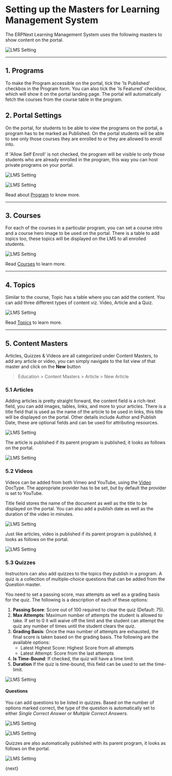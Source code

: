# Setting up the Masters for Learning Management System

The ERPNext Learning Management System uses the following masters to show content on the portal.

![LMS Setting](/docs/v12/assets/img/education/education-lms-masters.png)

---

## 1. Programs
To make the Program accessible on the portal, tick the 'Is Published' checkbox in the Program form. You can also tick the 'Is Featured' checkbox, which will show it on the portal landing page. The portal will automatically fetch the courses from the course table in the program.

## 2. Portal Settings
On the portal, for students to be able to view the programs on the portal, a program has to be marked as Published. On the portal students will be able to see only those courses they are enrolled to or they are allowed to enroll into.

If 'Allow Self Enroll' is not checked, the program will be visible to only those students who are already enrolled in the program, this way you can host private programs on your portal.

![LMS Setting](/docs/v12/assets/img/education/education-lms-settings-1.png)

![LMS Setting](/docs/v12/assets/img/education/education-lms-3.png)

Read about [Program](/docs/user/manual/en/education/program) to know more.

---

## 3. Courses

For each of the courses in a particular program, you can set a course intro and a course hero image to be used on the portal. There is a table to add topics too, these topics will be displayed on the LMS to all enrolled students.

![LMS Setting](/docs/v12/assets/img/education/education-lms-4.png)

Read [Courses](/docs/user/manual/en/education/course) to learn more.

---

## 4. Topics
Similar to the course, Topic has a table where you can add the content. You can add three different types of content viz. Video, Article and a Quiz.

![LMS Setting](/docs/v12/assets/img/education/education-lms-13.png)

Read [Topics](/docs/user/manual/en/education/topic) to learn more.

---

## 5. Content Masters
Articles, Quizzes & Videos are all categorized under Content Masters, to add any article or video, you can simply navigate to the list view of that master and click on the **New** button

> Education > Content Masters > Article > New Article

### 5.1 Articles
Adding articles is pretty straight forward, the content field is a rich-text field, you can add images, tables, links, and more to your articles. There is a title field that is used as the name of the article to be used in links, this title will be displayed on the portal.
Other details include Author and Publish Date, these are optional fields and can be used for attributing resources.

![LMS Setting](/docs/v12/assets/img/education/education-lms-8.png)

The article is published if its parent program is published, it looks as follows on the portal.

![LMS Setting](/docs/v12/assets/img/education/education-lms-settings-8.png)

### 5.2 Videos

Videos can be added from both Vimeo and YouTube, using the [Video](/docs/user/manual/en/using-erpnext/video) DocType. The appropriate provider has to be set, but by default the provider is set to YouTube.

Title field stores the name of the document as well as the title to be displayed on the portal. You can also add a publish date as well as the duration of the video in minutes.

![LMS Setting](/docs/v12/assets/img/education/education-lms-9.png)

Just like articles, video is published if its parent program is published, it looks as follows on the portal.

![LMS Setting](/docs/v12/assets/img/education/education-lms-7.png)

### 5.3 Quizzes
Instructors can also add quizzes to the topics they publish in a program. A quiz is a collection of multiple-choice questions that can be added from the Question master.

You need to set a passing score, max attempts as well as a grading basis for the quiz. The following is a description of each of these options:

1. **Passing Score**: Score out of 100 required to clear the quiz (Default: 75).
1. **Max Attempts**: Maximum number of attempts the student is allowed to take. If set to 0 it will waive off the limit and the student can attempt the quiz any number of times until the student clears the quiz.
1. **Grading Basis**: Once the max number of attempts are exhausted, the final score is taken based on the grading basis. The following are the available options:
    - Latest Highest Score: Highest Score from all attempts
    - Latest Attempt: Score from the last attempts
1. **Is Time-Bound**: If checked, the quiz will have a time limit.
1. **Duration** If the quiz is time-bound, this field can be used to set the time-limit.

![LMS Setting](/docs/v12/assets/img/education/education-lms-10.png)

#### Questions
You can add questions to be listed in quizzes. Based on the number of options marked correct, the type of the question is automatically set to either *Single Correct Answer* or *Multiple Correct Answers*.

![LMS Setting](/docs/v12/assets/img/education/education-lms-11.png)

![LMS Setting](/docs/v12/assets/img/education/education-lms-12.png)

Quizzes are also automatically published with its parent program, it looks as follows on the portal.

![LMS Setting](/docs/v12/assets/img/education/education-lms-5.png)

{next}
